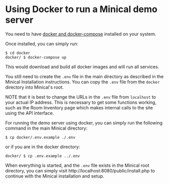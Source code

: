 # Using Docker to run a Minical demo server

You need to have [docker and docker-compose](https://docs.docker.com/desktop/) installed on your system.

Once installed, you can simply run:

```
$ cd docker
docker/ $ docker-compose up
```

This would download and build all docker images and will run all services.

You still need to create the `.env` file in the main directory as described in the Minical Installation
instructions. You can copy the `.env` file from the `docker` directory into Minical's root.

NOTE that it is best to change the URLs in the `.env` file from `localhost` to your actual IP address.
This is necessary to get some functions working, such as the Room Inventory page which makes internal
calls to the site using the API interface.

For running the demo server using docker, you can simply run the following command in the
main Minical directory:

```
$ cp docker/.env.example ./.env
```

or if you are in the docker directory:

```
docker/ $ cp .env.example ../.env
```

When everything is started, and the `.env` file exists in the Minical root directory, you can simply
visit http://localhost:8080/public/install.php to continue with the Minical installation and setup.
